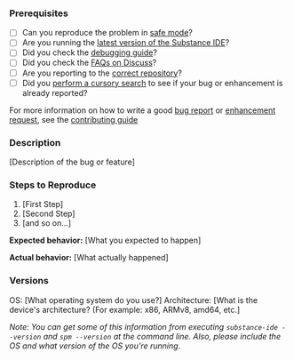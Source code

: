 ### Prerequisites

* [ ] Can you reproduce the problem in [safe mode](http://flight-manual.atom.io/hacking-atom/sections/debugging/#using-safe-mode)?
* [ ] Are you running the [latest version of the Substance IDE](http://flight-manual.atom.io/hacking-atom/sections/debugging/#update-to-the-latest-version)?
* [ ] Did you check the [debugging guide](http://flight-manual.atom.io/hacking-atom/sections/debugging/)?
* [ ] Did you check the [FAQs on Discuss](https://discuss.atom.io/c/faq)?
* [ ] Are you reporting to the [correct repository](https://github.com/atom/atom/blob/master/CONTRIBUTING.md#atom-and-packages)?
* [ ] Did you [perform a cursory search](https://github.com/issues?q=is%3Aissue+user%3Aatom+-repo%3Aatom%2Felectron) to see if your bug or enhancement is already reported?

For more information on how to write a good [bug report](https://github.com/atom/atom/blob/master/CONTRIBUTING.md#how-do-i-submit-a-good-bug-report) or [enhancement request](https://github.com/atom/atom/blob/master/CONTRIBUTING.md#how-do-i-submit-a-good-enhancement-suggestion), see the [contributing guide](CONTRIBUTING.md)

### Description

[Description of the bug or feature]

### Steps to Reproduce

1. [First Step]
2. [Second Step]
3. [and so on...]

**Expected behavior:** [What you expected to happen]

**Actual behavior:** [What actually happened]

### Versions 

OS: [What operating system do you use?] 
Architecture: [What is the device's architecture? (For example: x86, ARMv8, amd64, etc.]


_Note: You can get some of this information from executing `substance-ide --version` and `spm --version` at the command line. Also, please include the OS and what version of the OS you're running._
